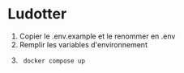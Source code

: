 # Ludotter

1. Copier le .env.example et le renommer en .env
2. Remplir les variables d'environnement
3. ```
    docker compose up
